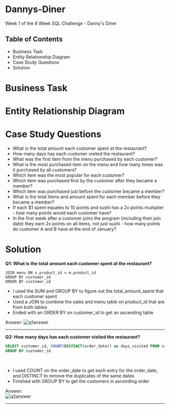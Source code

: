 # Dannys-Diner
Week 1 of the 8 Week SQL Challenge - Danny's Diner

##  Table of Contents
- Business Task 
- Entity Relationship Diagram
- Case Study Questions
- Solution


# Business Task




# Entity Relationship Diagram



# Case Study Questions
- What is the total amount each customer spent at the restaurant?
- How many days has each customer visited the restaurant?
- What was the first item from the menu purchased by each customer?
- What is the most purchased item on the menu and how many times was it purchased by all customers?
- Which item was the most popular for each customer?
- Which item was purchased first by the customer after they became a member?
- Which item was purchased just before the customer became a member?
- What is the total items and amount spent for each member before they became a member?
- If each $1 spent equates to 10 points and sushi has a 2x points multiplier - how many points would each customer have?
- In the first week after a customer joins the program (including their join date) they earn 2x points on all items, not just sushi - how many points do customer A and B have at the end of January?


# Solution 
**Q1: What is the total amount each customer spent at the restaurant?**

````SELECT s.customer_id, SUM(price) AS total_amount_spent FROM sales s
JOIN menu ON s.product_id = m.product_id
GROUP BY customer_id
ORDER BY customer_id
````

- I used the SUM and GROUP BY to figure out the total_amount_spent that each customer spent
- Used a JOIN to combine the sales and menu table on product_id that are from both tables
- Ended with an ORDER BY on customer_id to get an ascending table

Answer: 
![q1answer](https://user-images.githubusercontent.com/122754787/216840816-1676169f-e90f-4528-abbd-03c240d7242d.png)


***

**Q2: How many days has each customer visited the restaurant?**
<br>
````sql
SELECT customer_id, COUNT(DISTINCT(order_date)) as days_visited FROM sales s
GROUP BY customer_id
````
<br>

- I used COUNT on the order_date to get each entry for the order_date, and DISTINCT to remove the duplicates of the same dates
- Finished with GROUP BY to get the customers in ascending order

Answer: 
<br>
![q2answer](https://user-images.githubusercontent.com/122754787/216841374-7dcbccce-3a06-4093-a864-df90981651c3.png)

***

